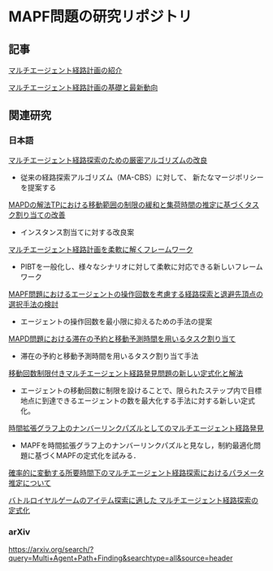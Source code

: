 # MAPF問題の研究リポジトリ

## 記事
[マルチエージェント経路計画の紹介](https://kei18.github.io/note/posts/mapf-tutorial/)

[マルチエージェント経路計画の基礎と最新動向](https://speakerdeck.com/ssii/ssii2023-os3-02)

## 関連研究

### 日本語

[マルチエージェント経路探索のための厳密アルゴリズムの改良](https://www.jstage.jst.go.jp/article/pjsai/JSAI2022/0/JSAI2022_1N1GS503/_pdf/-char/ja)  

- 従来の経路探索アルゴリズム（MA-CBS）に対して、
新たなマージポリシーを提案する

[MAPDの解法TPにおける移動範囲の制限の緩和と集荷時間の推定に基づくタスク割り当ての改善](https://www.jstage.jst.go.jp/article/tjsai/37/3/37_37-3_A-L84/_pdf)

- インスタンス割当てに対する改良案

[マルチエージェント経路計画を柔軟に解くフレームワーク](https://ipsj.ixsq.nii.ac.jp/ej/?action=repository_uri&item_id=214826&file_id=1&file_no=1)

- PIBTを一般化し、様々なシナリオに対して柔軟に対応できる新しいフレームワーク

[MAPF問題におけるエージェントの操作回数を考慮する経路探索と退避先頂点の選択手法の検討](https://www.ieice.org/publications/conferences/summary.php?id=CONF0000129704&expandable=0&ConfCd=2021G&session_num=D-8&lecture_number=D-8-5&year=2021&conf_type=G)

- エージェントの操作回数を最小限に抑えるための手法の提案

[MAPD問題における滞在の予約と移動予測時間を用いるタスク割り当て](https://www.ieice.org/publications/conference-FIT-DVDs/FIT2020/data/pdf/F-033.pdf)

- 滞在の予約と移動予測時間を用いるタスク割り当て手法

[移動回数制限付きマルチエージェント経路発見問題の新しい定式化と解法](https://www.jstage.jst.go.jp/article/pjsai/JSAI2020/0/JSAI2020_2N4OS17a02/_pdf/-char/ja)

- エージェントの移動回数に制限を設けることで、限られたステップ内で目標地点に到達できるエージェントの数を最大化する手法に対する新しい定式化。

[時間拡張グラフ上のナンバーリンクパズルとしてのマルチエージェント経路発見](https://ipsj.ixsq.nii.ac.jp/ej/?action=repository_action_common_download&item_id=188687&item_no=1&attribute_id=1&file_no=1)

- MAPFを時間拡張グラフ上のナンバーリンクパズルと見なし，制約最適化問題に基づくMAPFの定式化を試みる．


[確率的に変動する所要時間下のマルチエージェント経路探索におけるパラメータ推定について](https://www.jstage.jst.go.jp/article/pjsai/JSAI2023/0/JSAI2023_2F4GS504/_article/-char/ja/)

[バトルロイヤルゲームのアイテム探索に適した マルチエージェント経路探索の定式化](https://gamescience.jp/2022/Paper/Shibayama_2022.pdf)
### arXiv
https://arxiv.org/search/?query=Multi+Agent+Path+Finding&searchtype=all&source=header
